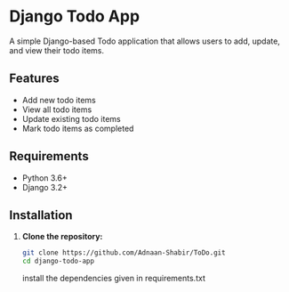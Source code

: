 # Django Todo App

A simple Django-based Todo application that allows users to add, update, and view their todo items.

## Features

- Add new todo items
- View all todo items
- Update existing todo items
- Mark todo items as completed

## Requirements

- Python 3.6+
- Django 3.2+

## Installation

1. **Clone the repository:**

   ```sh
   git clone https://github.com/Adnaan-Shabir/ToDo.git
   cd django-todo-app
   ```

   install the dependencies given in requirements.txt
